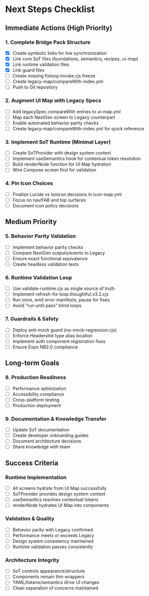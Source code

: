 # Next Steps Checklist

## Immediate Actions (High Priority)

### 1. Complete Bridge Pack Structure
- [x] Create symbolic links for live synchronization
- [x] Link core SoT files (foundations, semantics, recipes, ui-map)
- [x] Link runtime validation files
- [x] Link guard files
- [ ] Create missing fixloop.invoke.cjs.freeze
- [ ] Create legacy-map/compareWith-index.yml
- [ ] Push to Git repository

### 2. Augment UI Map with Legacy Specs
- [ ] Add legacySpec.compareWith entries to ui-map.yml
- [ ] Map each NextGen screen to Legacy counterpart
- [ ] Enable automated behavior parity checks
- [ ] Create legacy-map/compareWith-index.yml for quick reference

### 3. Implement SoT Runtime (Minimal Layer)
- [ ] Create SoTProvider with design system context
- [ ] Implement useSemantics hook for contextual token resolution
- [ ] Build renderNode function for UI Map hydration
- [ ] Wire Compose screen first for validation

### 4. Pin Icon Choices
- [ ] Finalize Lucide vs Ionicon decisions in icon-map.yml
- [ ] Focus on nav/FAB and top surfaces
- [ ] Document icon policy decisions

## Medium Priority

### 5. Behavior Parity Validation
- [ ] Implement behavior parity checks
- [ ] Compare NextGen outputs/events to Legacy
- [ ] Ensure exact functional equivalence
- [ ] Create headless validation tests

### 6. Runtime Validation Loop
- [ ] Use validate-runtime.cjs as single source of truth
- [ ] Implement refresh-fix-loop.thoughtful.v3.2.cjs
- [ ] Run once, emit error manifests, pause for fixes
- [ ] Avoid "run until pass" blind loops

### 7. Guardrails & Safety
- [ ] Deploy anti-mock guard (no-mock-regression.cjs)
- [ ] Enforce HeadersInit type alias location
- [ ] Implement auth component registration fixes
- [ ] Ensure Expo NB2.0 compliance

## Long-term Goals

### 8. Production Readiness
- [ ] Performance optimization
- [ ] Accessibility compliance
- [ ] Cross-platform testing
- [ ] Production deployment

### 9. Documentation & Knowledge Transfer
- [ ] Update SoT documentation
- [ ] Create developer onboarding guides
- [ ] Document architecture decisions
- [ ] Share knowledge with team

## Success Criteria

### Runtime Implementation
- [ ] All screens hydrate from UI Map successfully
- [ ] SoTProvider provides design system context
- [ ] useSemantics resolves contextual tokens
- [ ] renderNode hydrates UI Map into components

### Validation & Quality
- [ ] Behavior parity with Legacy confirmed
- [ ] Performance meets or exceeds Legacy
- [ ] Design system consistency maintained
- [ ] Runtime validation passes consistently

### Architecture Integrity
- [ ] SoT controls appearance/structure
- [ ] Components remain thin wrappers
- [ ] YAML/tokens/semantics drive UI changes
- [ ] Clean separation of concerns maintained
